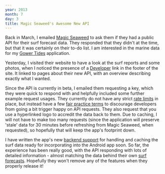 ```yaml
---
year: 2013
month: 7
day: 3
title: Magic Seaweed's Awesome New API
---
```


<p>Back in March, I emailed <a href="http://magicseaweed.com" target="_blank">Magic Seaweed</a> to ask them if they had a public API for their surf forecast data. They responded that they didn't at the time, but that it was certainly on their to-do list. I am interested in the marine data for my <a href="https://play.google.com/store/apps/details?id=net.willwebberley.gowertides" target="_blank">Gower Tides</a> application.</p>
<p>Yesterday, I visited their website to have a look at the surf reports and some photos, when I noticed the presence of a <a href="http://magicseaweed.com/developer/api" target="_blank">Developer</a> link in the footer of the site. It linked to pages about their new API, with an overview describing exactly what I wanted.</p>
<p>Since the API is currently in beta, I emailed them requesting a key, which they were quick to respond with and helpfully included some further example request usages. They currently do not have any strict <a href="http://flyingsparx.net/blog/13/5/3/is-twitter's-new-api-really-such-a-nightmare?" target="_blank">rate limits</a> in place, but instead have a few <a href="http://magicseaweed.com/developer/terms-and-conditions" target="_blank">fair practice terms</a> to discourage developers from going a bit trigger happy on API requests. They also request that you use a hyperlinked logo to accredit the data back to them. Due to caching, I will not have to make too many requests (since the application will preserve 'stale' data for 30 minutes before refreshing from Magic Seaweed, when requested), so hopefully that will keep the app's footprint down.</p>
<p>I have written the app's new <a href="https://github.com/flyingsparx/GowerTidesBackend" target="_blank">backend support</a> for handling and caching the surf data ready for incorporating into the Android app soon. So far, the experience has been really good, with the API responding with lots of detailed information - almost matching the data behind their own <a href="http://magicseaweed.com/Llangennith-Rhossili-Surf-Report/32/" target="_blank">surf forecasts</a>. Hopefully they won't remove any of the features when they properly release it!</p>